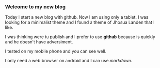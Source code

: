 ### Welcome to my new blog

Today I start a new blog with github. Now I am using only a tablet. I was looking for a minimalist theme and I found a 
theme of Jhosua Landen that I like.

I was thinking were tu publish and I prefer to use **github** because is quickly and he doesn't have adversiment.

I tested on my mobile phone and you can see well.

I only need a web browser on android and I can use *markdown*.


